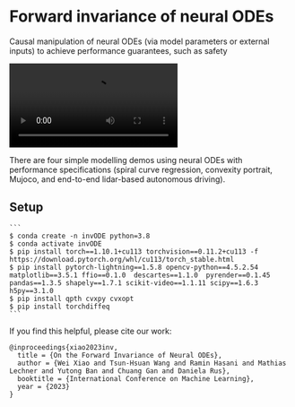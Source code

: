 # Forward invariance of neural ODEs

Causal manipulation of neural ODEs (via model parameters or external inputs) to achieve performance guarantees, such as safety 

<video src="imgs/obs_walker_invariance.mp4"></video>

There are four simple modelling demos using neural ODEs with performance specifications (spiral curve regression, convexity portrait, Mujoco, and end-to-end lidar-based autonomous driving).

## Setup

    ```
    $ conda create -n invODE python=3.8
    $ conda activate invODE
    $ pip install torch==1.10.1+cu113 torchvision==0.11.2+cu113 -f https://download.pytorch.org/whl/cu113/torch_stable.html
    $ pip install pytorch-lightning==1.5.8 opencv-python==4.5.2.54 matplotlib==3.5.1 ffio==0.1.0  descartes==1.1.0  pyrender==0.1.45  pandas==1.3.5 shapely==1.7.1 scikit-video==1.1.11 scipy==1.6.3 h5py==3.1.0
    $ pip install qpth cvxpy cvxopt
    $ pip install torchdiffeq
    ```


If you find this helpful, please cite our work:
```
@inproceedings{xiao2023inv,
  title = {On the Forward Invariance of Neural ODEs},
  author = {Wei Xiao and Tsun-Hsuan Wang and Ramin Hasani and Mathias Lechner and Yutong Ban and Chuang Gan and Daniela Rus},
  booktitle = {International Conference on Machine Learning},
  year = {2023}
}
```